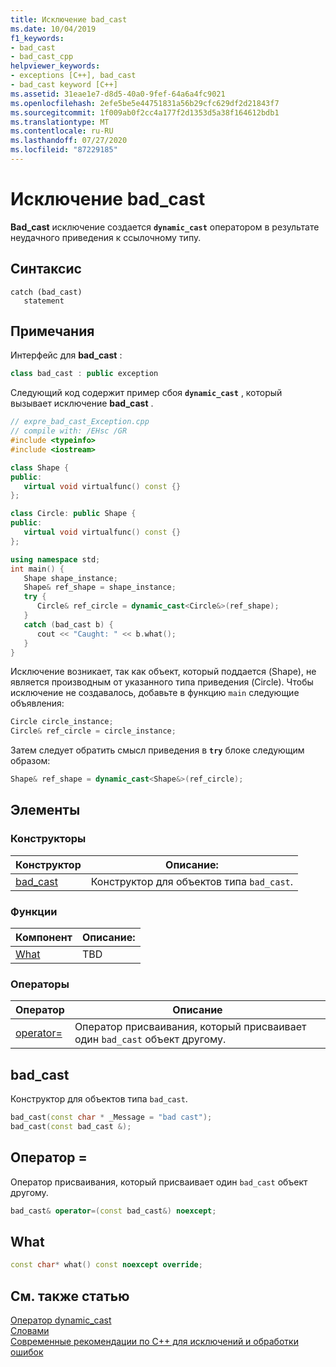 ```yaml
---
title: Исключение bad_cast
ms.date: 10/04/2019
f1_keywords:
- bad_cast
- bad_cast_cpp
helpviewer_keywords:
- exceptions [C++], bad_cast
- bad_cast keyword [C++]
ms.assetid: 31eae1e7-d8d5-40a0-9fef-64a6a4fc9021
ms.openlocfilehash: 2efe5be5e44751831a56b29cfc629df2d21843f7
ms.sourcegitcommit: 1f009ab0f2cc4a177f2d1353d5a38f164612bdb1
ms.translationtype: MT
ms.contentlocale: ru-RU
ms.lasthandoff: 07/27/2020
ms.locfileid: "87229185"
---
```

# <a name="bad_cast-exception"></a>Исключение bad_cast

**Bad_cast** исключение создается **`dynamic_cast`** оператором в результате неудачного приведения к ссылочному типу.

## <a name="syntax"></a>Синтаксис

```
catch (bad_cast)
   statement
```

## <a name="remarks"></a>Примечания

Интерфейс для **bad_cast** :

```cpp
class bad_cast : public exception
```

Следующий код содержит пример сбоя **`dynamic_cast`** , который вызывает исключение **bad_cast** .

```cpp
// expre_bad_cast_Exception.cpp
// compile with: /EHsc /GR
#include <typeinfo>
#include <iostream>

class Shape {
public:
   virtual void virtualfunc() const {}
};

class Circle: public Shape {
public:
   virtual void virtualfunc() const {}
};

using namespace std;
int main() {
   Shape shape_instance;
   Shape& ref_shape = shape_instance;
   try {
      Circle& ref_circle = dynamic_cast<Circle&>(ref_shape);
   }
   catch (bad_cast b) {
      cout << "Caught: " << b.what();
   }
}
```

Исключение возникает, так как объект, который поддается (Shape), не является производным от указанного типа приведения (Circle). Чтобы исключение не создавалось, добавьте в функцию `main` следующие объявления:

```cpp
Circle circle_instance;
Circle& ref_circle = circle_instance;
```

Затем следует обратить смысл приведения в **`try`** блоке следующим образом:

```cpp
Shape& ref_shape = dynamic_cast<Shape&>(ref_circle);
```

## <a name="members"></a>Элементы

### <a name="constructors"></a>Конструкторы

|Конструктор|Описание:|
|-|-|
|[bad_cast](#bad_cast)|Конструктор для объектов типа `bad_cast`.|

### <a name="functions"></a>Функции

|Компонент|Описание:|
|-|-|
|[What](#what)|TBD|

### <a name="operators"></a>Операторы

|Оператор|Описание|
|-|-|
|[operator=](#op_eq)|Оператор присваивания, который присваивает один `bad_cast` объект другому.|

## <a name="bad_cast"></a><a name="bad_cast"></a>bad_cast

Конструктор для объектов типа `bad_cast`.

```cpp
bad_cast(const char * _Message = "bad cast");
bad_cast(const bad_cast &);
```

## <a name="operator"></a><a name="op_eq"></a>Оператор =

Оператор присваивания, который присваивает один `bad_cast` объект другому.

```cpp
bad_cast& operator=(const bad_cast&) noexcept;
```

## <a name="what"></a><a name="what"></a>What

```cpp
const char* what() const noexcept override;
```

## <a name="see-also"></a>См. также статью

[Оператор dynamic_cast](../cpp/dynamic-cast-operator.md)\
[Словами](../cpp/keywords-cpp.md)\
[Современные рекомендации по C++ для исключений и обработки ошибок](../cpp/errors-and-exception-handling-modern-cpp.md)
